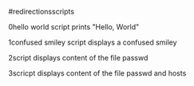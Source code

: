 #redirectionsscripts

0hello world
script prints "Hello, World"

1confused smiley
script displays a confused smiley

2script displays content of the file passwd

3scricpt displays content of the file passwd and hosts



